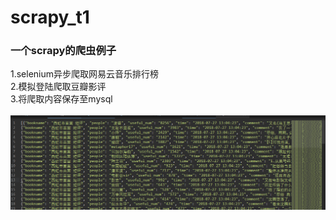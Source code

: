 # scrapy_t1
### 一个scrapy的爬虫例子<br>
1.selenium异步爬取网易云音乐排行榜<br>
2.模拟登陆爬取豆瓣影评<br>
3.将爬取内容保存至mysql<br><br>
![info](https://github.com/jenifly/scrapy_t1/blob/master/pic/001.png)
